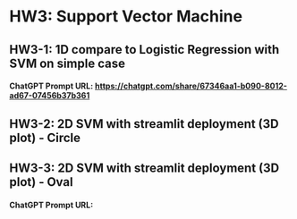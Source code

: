 # HW3: Support Vector Machine

## HW3-1: 1D compare to Logistic Regression with SVM on simple case
#### ChatGPT Prompt URL: https://chatgpt.com/share/67346aa1-b090-8012-ad67-07456b37b361

## HW3-2: 2D SVM with streamlit deployment (3D plot) - Circle
## HW3-3: 2D SVM with streamlit deployment (3D plot) - Oval
#### ChatGPT Prompt URL: 
